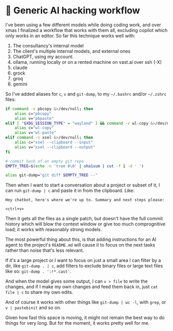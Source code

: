 # 🤖 Generic AI hacking workflow

I've been using a few different models while doing coding work, and over xmas
I finalized a workflow that works with them all, excluding copilot which only
works in an editor. So far this technique works well with:

1. The consultancy's internal model
2. The client's multiple internal models, and external ones
3. ChatGPT, using my account.
4. ollama, running locally or on a rented machine on vast.ai over ssh (-X)
5. claude
6. grock
7. groq
8. gemini

So I've added aliases for `c`, `v` and `git-dump`, to my `~/.bashrc` and/or
`~/.zshrc` files:

```bash
if command -v pbcopy &>/dev/null; then
    alias c="pbcopy"
    alias v="pbpaste"
elif [ "$XDG_SESSION_TYPE" = "wayland" ] && command -v wl-copy &>/dev/null; then
    alias c="wl-copy"
    alias v="wl-paste"
elif command -v xsel &>/dev/null; then
    alias c="xsel --clipboard --input"
    alias v="xsel --clipboard --output"
fi

# commit hash of an empty git repo
EMPTY_TREE=$(echo -n 'tree 0\0' | sha1sum | cut -f 1 -d ' ')

alias git-dump="git diff $EMPTY_TREE --"
```

Then when I want to start a conversation about a project or subset of it, I can
run `git-dump | c` and paste it in from the clipboard. Like:

```text
Hey chatbot, here's where we're up to. Summary and next steps please:

<ctrl+v>
```

Then it gets all the files as a single patch, but doesn't have the full commit
history which will blow the context window or give too much comprognitive load;
it works with reasonably strong models.

The most powerful thing about this, is that adding instructions for an AI agent
to the project's `README.md` will cause it to focus on the next tasks rather
than noise that's less relevant.

If it's a large project or I want to focus on just a small area I can filter by
a dir, like `git-dump . | c`, add filters to exclude binary files or large text
files like so: `git-dump . ':!*.cast'`.

And when the model gives some output, I can `v > file` to write the changes, and
if I make my own changes and feed them back in, just `cat file | c` to share my
own edits.

And of course it works with other things like `git-dump | wc -l`, with `grep`,
or `v | pastebinit` and so on.

Given how fast this space is moving, it might not remain the best way to do
things for very long. But for the moment, it works pretty well for me.


